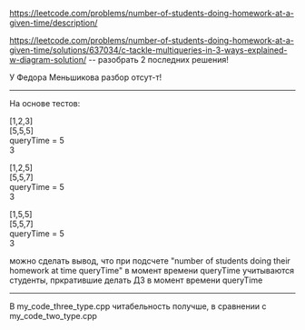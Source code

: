 https://leetcode.com/problems/number-of-students-doing-homework-at-a-given-time/description/

https://leetcode.com/problems/number-of-students-doing-homework-at-a-given-time/solutions/637034/c-tackle-multiqueries-in-3-ways-explained-w-diagram-solution/ -- разобрать 2 последних решения!

У Федора Меньшикова разбор отсут-т!

____

На основе тестов:

[1,2,3]  
[5,5,5]  
queryTime = 5  
3

[1,2,5]  
[5,5,7]  
queryTime = 5  
3

[1,5,5]  
[5,5,7]  
queryTime = 5  
3

можно сделать вывод, что при подсчете "number of students doing their homework at time queryTime" в момент времени queryTime учитываются студенты, 
пркратившие делать ДЗ в момент времени queryTime

____

В my_code_three_type.cpp читабельность получше, в сравнении с my_code_two_type.cpp
